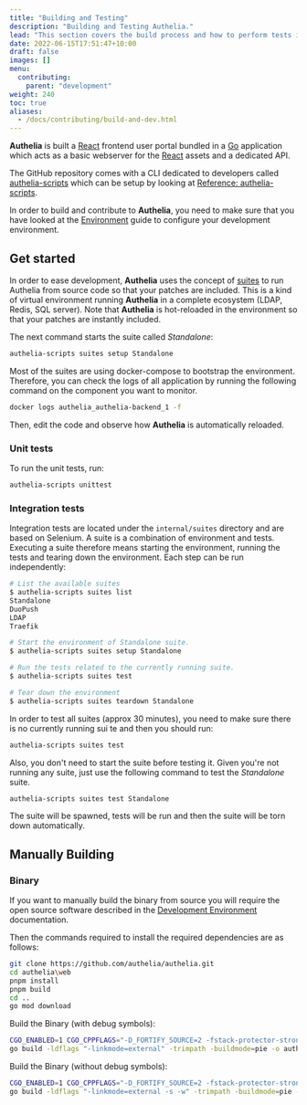 ```yaml
---
title: "Building and Testing"
description: "Building and Testing Authelia."
lead: "This section covers the build process and how to perform tests in development."
date: 2022-06-15T17:51:47+10:00
draft: false
images: []
menu:
  contributing:
    parent: "development"
weight: 240
toc: true
aliases:
  - /docs/contributing/build-and-dev.html
---
```


__Authelia__ is built a [React] frontend user portal bundled in a [Go] application which acts as a basic webserver for
the [React] assets and a dedicated API.

The GitHub repository comes with a CLI dedicated to developers called
[authelia-scripts](reference-authelia-scripts.md) which can be setup by looking at
[Reference: authelia-scripts](reference-authelia-scripts.md).

In order to build and contribute to __Authelia__, you need to make sure that you have looked at the
[Environment](environment.md) guide to configure your development environment.

## Get started

In order to ease development, __Authelia__ uses the concept of [suites] to run Authelia from source code so that your
patches are included. This is a kind of virtual environment running __Authelia__ in a complete ecosystem
(LDAP, Redis, SQL server). Note that __Authelia__ is hot-reloaded in the environment so that your patches are instantly
included.

The next command starts the suite called *Standalone*:

```bash
authelia-scripts suites setup Standalone
```

Most of the suites are using docker-compose to bootstrap the environment. Therefore, you can check the logs of all
application by running the following command on the component you want to monitor.

```bash
docker logs authelia_authelia-backend_1 -f
```

Then, edit the code and observe how __Authelia__ is automatically reloaded.

### Unit tests

To run the unit tests, run:

```bash
authelia-scripts unittest
```

### Integration tests

Integration tests are located under the `internal/suites` directory and are based on Selenium. A suite is a combination
of environment and tests. Executing a suite therefore means starting the environment, running the tests and tearing down
the environment. Each step can be run independently:

```bash
# List the available suites
$ authelia-scripts suites list
Standalone
DuoPush
LDAP
Traefik

# Start the environment of Standalone suite.
$ authelia-scripts suites setup Standalone

# Run the tests related to the currently running suite.
$ authelia-scripts suites test

# Tear down the environment
$ authelia-scripts suites teardown Standalone
```

In order to test all suites (approx 30 minutes), you need to make sure there is no currently running sui te and then you
should run:

```bash
authelia-scripts suites test
```

Also, you don't need to start the suite before testing it. Given you're not running any suite, just use the following
command to test the *Standalone* suite.

```bash
authelia-scripts suites test Standalone
```

The suite will be spawned, tests will be run and then the suite will be torn down automatically.

## Manually Building

### Binary

If you want to manually build the binary from source you will require the open source software described in the
[Development Environment](./environment.md#setup) documentation.

Then the commands required to install the required dependencies are as follows:

```bash
git clone https://github.com/authelia/authelia.git
cd authelia\web
pnpm install
pnpm build
cd ..
go mod download
```

Build the Binary (with debug symbols):

```bash
CGO_ENABLED=1 CGO_CPPFLAGS="-D_FORTIFY_SOURCE=2 -fstack-protector-strong" CGO_LDFLAGS="-Wl,-z,relro,-z,now" \
go build -ldflags "-linkmode=external" -trimpath -buildmode=pie -o authelia ./cmd/authelia
```

Build the Binary (without debug symbols):

```bash
CGO_ENABLED=1 CGO_CPPFLAGS="-D_FORTIFY_SOURCE=2 -fstack-protector-strong" CGO_LDFLAGS="-Wl,-z,relro,-z,now" \
go build -ldflags "-linkmode=external -s -w" -trimpath -buildmode=pie -o authelia ./cmd/authelia
```

[suites]: ./integration-suites.md
[React]: https://reactjs.org/
[go]: https://go.dev/dl/
[Node.js]: https://nodejs.org/en/download/
[Docker]: https://docs.docker.com/get-docker/
[Docker Compose]: https://docs.docker.com/compose/install/
[golangci-lint]: https://golangci-lint.run/usage/install/
[goimports-reviser]: https://github.com/incu6us/goimports-reviser#install
